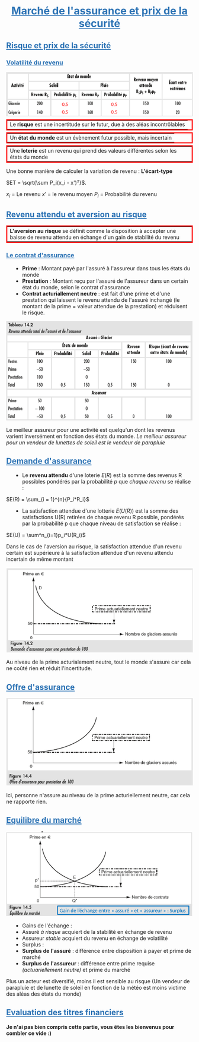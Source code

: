 <style>
/**
*{
color : black;
font-family : Arial;
}

body
{
background-color : white;
}
**/

/** Title style **/

h1
{
text-align : center;
}


h1, h2, h3
{
color : #2e74b5;
text-decoration : underline;
}

h4, h5, h6
{
color : #3f6d94;
text-decoration : bold;
}

/** Table formating **/

table{
margin-top : 1%;
margin-bottom: 1%;
border : 2px solid black;
}

.table_red{
border : 3px solid red;
}

.table_show{
width: 90%;
border: 2px solid black;
padding : 5%;
border-radius: 10px 10px 10px;
}

.table_show tr td
{
width: 40%;
height : auto;
}

/** Block effects **/

.center_block
{
display: block;
margin-left: auto;
margin-right: auto;
width: 60%;
}

.red_block
{
background-color : red;
}

.blue_block
{
background-color : blue;
}

.green_block
{
background-color : green;
}

.salmon_block
{
background-color : salmon;
}


/** line effect **/

.center_line
{
text-align: center;
}

.red_line
{
color : red;
}

.blue_line
{
color : blue;
}

.green_line
{
color : green;
}

.salmon_line
{
color : salmon;
}

.bold
{
font-weight : bold;
}

.underline
{
text-decoration : underline;
}

/** Global list effects **/

ul, li
{
margin-left : 2%;
}

/** ul list decoration **/

ul
{
list-style-type: disc;
}

ul li ul
{
list-style-type: circle;
}

ul li ul li ul
{
list-style-type: square;
}

ul li ul li ul li ul
{
list-style-type: lower-latin;
}

ul li ul li ul li ul li ul
{
list-style-type: decimal;
}

/** ol list decoration **/

ol
{
list-style-type: decimal;
}

ol li ol
{
list-style-type: upper-alpha;
}

ol li ol li ol
{
list-style-type: lower-alpha;
}

ol li ol li ol li ol
{
list-style-type: upper-roman;
}

ol li ol li ol li ol li ol
{
list-style-type: lower-roman;
}
</style>

# Marché de l'assurance et prix de la sécurité

## Risque et prix de la sécurité

### Volatilité du revenu

<img src="../attachment/eco27.png"/>

<table class="table_red">
<tr>
<td>Le <b>risque</b> est une incertitude sur le futur, due à des aléas incontrôlables</td>
</tr>
</table>
<table class="table_red">
<tr>
<td>Un <b>état du monde</b> est un évènement futur possible, mais incertain</td>
</tr>
</table>
<table class="table_red">
<tr>
<td>Une <b>loterie</b> est un revenu qui prend des valeurs différentes selon les états du monde</td>
</tr>
</table>

Une bonne manière de calculer la variation de revenu : **L'écart-type**

$ET = \sqrt{\sum P_i(x_i - x')²}$.

$x_i$ = Le revenu
$x'$ = le revenu moyen
$P_i$ = Probabilité du revenu

## Revenu attendu et aversion au risque

<table class="table_red">
<tr>
<td><b>L'aversion au risque</b> se définit comme la disposition à accepter une baisse de revenu attendu en échange d'un gain de stabilité du revenu</td>
</tr>
</table>

### Le contrat d'assurance

- **Prime** : Montant payé par l'assuré à l'assureur dans tous les états du monde
- **Prestation** : Montant reçu par l'assuré de l'assureur dans un certain état du monde, selon le contrat d'assurance
- **Contrat acturiallement neutre** : est fait d'une prime et d'une prestation qui laissent le revenu attendu de l'assuré inchangé (le montant de la prime = valeur attendue de la prestation) et réduisent le risque.

<img src="../attachment/eco28.png"/>

Le meilleur assureur pour une activité est quelqu'un dont les revenus varient inversément en fonction des états du monde. *Le meilleur assureur pour un vendeur de lunettes de soleil est le vendeur de parapluie*

## Demande d'assurance

- Le **revenu attendu** d'une loterie $E(R)$ est la somme des revenus R possibles pondérés par la probabilité *p* que *chaque revenu* se réalise :

$E(R) = \sum_{i = 1}^{n}{P_i*R_i}$

- La satisfaction attendue d'une lotterie $E(U(R))$ est la somme des satisfactions U(R) retirées de chaque revenu R possible, pondérés par la probabilité p que chaque niveau de satisfaction se réalise :

$E(U) = \sum^n_{i=1}p_i*U(R_i)$

Dans le cas de l'aversion au risque, la satisfaction attendue d'un revenu certain est supérieure à la satisfaction attendue d'un revenu attendu incertain de même montant

<img src="../attachment/eco29.png"/>

Au niveau de la prime acturialement neutre, tout le monde s'assure car cela ne coûté rien et réduit l'incertitude.

## Offre d'assurance

<img src="../attachment/eco35.png"/>

Ici, personne n'assure au niveau de la prime acturiellement neutre, car cela ne rapporte rien.

## Equilibre du marché

<img src="../attachment/eco36.png"/>

- Gains de l'échange :
- Assuré *à risque* acquiert de la stabilité en échange de revenu
- Assureur *stable* acquiert du revenu en échange de volatilité
- Surplus :
- **Surplus de l'assuré** : différence entre disposition à payer et prime de marché
- **Surplus de l'assureur** : différence entre prime requise *(actuariellement neutre)* et prime du marché

Plus un acteur est diversifié, moins il est sensible au risque (Un vendeur de parapluie et de lunette de soleil en fonction de la météo est moins victime des aléas des états du monde)


## Evaluation des titres financiers

**Je n'ai pas bien compris cette partie, vous êtes les bienvenus pour combler ce vide :)**